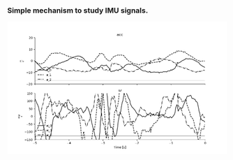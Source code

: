 ### Simple mechanism to study IMU signals.

![data](https://github.com/topiko/tapper/blob/main/src/collect/data/example.png)

